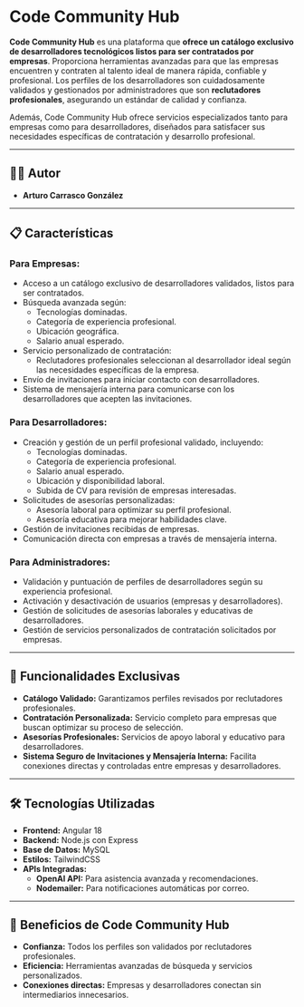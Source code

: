 # Code Community Hub

**Code Community Hub** es una plataforma que **ofrece un catálogo exclusivo de desarrolladores tecnológicos listos para ser contratados por empresas**. Proporciona herramientas avanzadas para que las empresas encuentren y contraten al talento ideal de manera rápida, confiable y profesional. Los perfiles de los desarrolladores son cuidadosamente validados y gestionados por administradores que son **reclutadores profesionales**, asegurando un estándar de calidad y confianza.

Además, Code Community Hub ofrece servicios especializados tanto para empresas como para desarrolladores, diseñados para satisfacer sus necesidades específicas de contratación y desarrollo profesional.

---

## 👨‍💻 Autor

- **Arturo Carrasco González**

---

## 📋 Características

### Para Empresas:
- Acceso a un catálogo exclusivo de desarrolladores validados, listos para ser contratados.
- Búsqueda avanzada según:
  - Tecnologías dominadas.
  - Categoría de experiencia profesional.
  - Ubicación geográfica.
  - Salario anual esperado.
- Servicio personalizado de contratación:
  - Reclutadores profesionales seleccionan al desarrollador ideal según las necesidades específicas de la empresa.
- Envío de invitaciones para iniciar contacto con desarrolladores.
- Sistema de mensajería interna para comunicarse con los desarrolladores que acepten las invitaciones.

### Para Desarrolladores:
- Creación y gestión de un perfil profesional validado, incluyendo:
  - Tecnologías dominadas.
  - Categoría de experiencia profesional.
  - Salario anual esperado.
  - Ubicación y disponibilidad laboral.
  - Subida de CV para revisión de empresas interesadas.
- Solicitudes de asesorías personalizadas:
  - Asesoría laboral para optimizar su perfil profesional.
  - Asesoría educativa para mejorar habilidades clave.
- Gestión de invitaciones recibidas de empresas.
- Comunicación directa con empresas a través de mensajería interna.

### Para Administradores:
- Validación y puntuación de perfiles de desarrolladores según su experiencia profesional.
- Activación y desactivación de usuarios (empresas y desarrolladores).
- Gestión de solicitudes de asesorías laborales y educativas de desarrolladores.
- Gestión de servicios personalizados de contratación solicitados por empresas.

---

## 🚀 Funcionalidades Exclusivas
- **Catálogo Validado:** Garantizamos perfiles revisados por reclutadores profesionales.
- **Contratación Personalizada:** Servicio completo para empresas que buscan optimizar su proceso de selección.
- **Asesorías Profesionales:** Servicios de apoyo laboral y educativo para desarrolladores.
- **Sistema Seguro de Invitaciones y Mensajería Interna:** Facilita conexiones directas y controladas entre empresas y desarrolladores.

---

## 🛠️ Tecnologías Utilizadas

- **Frontend:** Angular 18
- **Backend:** Node.js con Express
- **Base de Datos:** MySQL
- **Estilos:** TailwindCSS
- **APIs Integradas:**
  - **OpenAI API:** Para asistencia avanzada y recomendaciones.
  - **Nodemailer:** Para notificaciones automáticas por correo.

---

## 🌟 Beneficios de Code Community Hub
- **Confianza:** Todos los perfiles son validados por reclutadores profesionales.
- **Eficiencia:** Herramientas avanzadas de búsqueda y servicios personalizados.
- **Conexiones directas:** Empresas y desarrolladores conectan sin intermediarios innecesarios.
